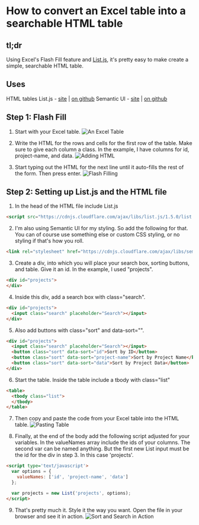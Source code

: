 # How to convert an Excel table into a searchable HTML table

## tl;dr
Using Excel's Flash Fill feature and [List.js](http://listjs.com/), it's pretty easy to make create a simple, searchable HTML table.

## Uses
HTML tables
List.js - [site](http://listjs.com/) | [on github](https://github.com/javve/list.js)
Semantic UI - [site](https://semantic-ui.com/) | [on github](https://github.com/semantic-org/semantic-ui/)

## Step 1: Flash Fill
1. Start with your Excel table.
![An Excel Table](https://i.gyazo.com/63b135a68e6b397cbb4a61262aef5841.png)

2. Write the HTML for the rows and cells for the first row of the table. Make sure to give each column a class. In the example, I have columns for id, project-name, and data.
![Adding HTML](https://i.gyazo.com/157f39454d3d8d29f1b245b52de5289c.gif)

3. Start typing out the HTML for the next line until it auto-fills the rest of the form. Then press enter.
![Flash Filling](https://i.gyazo.com/47eb8af0d9e24abc11c79770d0c679d5.gif)

## Step 2: Setting up List.js and the HTML file
1. In the head of the HTML file include List.js
```html
<script src="https://cdnjs.cloudflare.com/ajax/libs/list.js/1.5.0/list.min.js"></script>
```

2. I'm also using Semantic UI for my styling. So add the following for that. You can of course use something else or custom CSS styling, or no styling if that's how you roll.
```html
<link rel="stylesheet" href="https://cdnjs.cloudflare.com/ajax/libs/semantic-ui/2.2.13/semantic.css">
```

3. Create a div, into which you will place your search box, sorting buttons, and table. Give it an id. In the example, I used "projects".
```html
<div id="projects">
</div>
```

4. Inside this div, add a search box with class="search".
```html
<div id="projects">
  <input class="search" placeholder="Search"></input>
</div>
```

5. Also add buttons with class="sort" and data-sort="<column-id>".
```html
<div id="projects">
  <input class="search" placeholder="Search"></input>
  <button class="sort" data-sort="id">Sort by ID</button>
  <button class="sort" data-sort="project-name">Sort by Project Name</button>
  <button class="sort" data-sort="data">Sort by Project Data</button>
</div>
```

6. Start the table. Inside the table include a tbody with class="list"
```html
<table>
  <tbody class="list">
  </tbody>
</table>
```

7. Then copy and paste the code from your Excel table into the HTML table.
![Pasting Table](https://i.gyazo.com/023395b88bddb8b9b3b712e9fe310c67.gif)

8. Finally, at the end of the body add the following script adjusted for your variables. In the valueNames array include the ids of your columns. The second var can be named anything. But the first new List input must be the id for the div in step 3. In this case 'projects'.
```html
<script type='text/javascript'>
  var options = {
    valueNames: ['id', 'project-name', 'data']
  };

  var projects = new List('projects', options);
</script>
```

9. That's pretty much it. Style it the way you want. Open the file in your browser and see it in action.
![Sort and Search in Action](https://i.gyazo.com/42735a81ed2623bbbf6ed1da7196cf93.gif)
